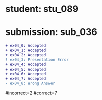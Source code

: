 # student: stu_089
# submission: sub_036

```diff
+ ex04_0: Accepted
+ ex04_1: Accepted
+ ex04_2: Accepted
! ex04_3: Presentation Error
+ ex04_4: Accepted
+ ex04_5: Accepted
+ ex04_6: Accepted
+ ex04_7: Accepted
- ex04_8: Wrong Answer
```
#incorrect=2
#correct=7
